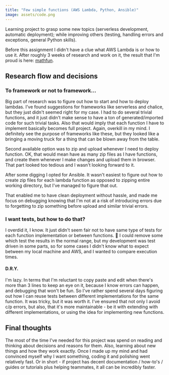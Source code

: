 ```yaml
---
title: "Few simple functions (AWS Lambda, Python, Ansible)"
image: assets/code.png
---
```

Learning project to grasp some new topics (serverless development, automatic deployment); while improving others (testing, handling errors and exceptions, general Python skills).

Before this assignment I didn't have a clue what AWS Lambda is or how to use it.
After roughly 3 weeks of research and work on it, the result that I'm proud is here: [mathfun](https://github.com/inesucrvenom/mathfun).

## Research flow and decisions
### To framework or not to framework...
Big part of research was to figure out how to start and how to deploy lambdas.
I've found suggestions for frameworks like serverless and chalice, but they just didn't seemed right for my case.
I had to do several trivial functions, and it just didn't make sense to have a ton of generated/imported code for such trivial tasks. Also that would imply that each function I have to implement basically becomes full project. Again, overkill in my mind. I definitely see the purpose of frameworks like these, but they looked like a bringing a moving truck for a thing that can be blown away from the table.

Second available option was to zip and upload whenever I need to deploy function. OK, that would mean have as many zip files as I have functions, and create them whenever I make changes and upload them in browser. That part looked too tedious and I wasn't looking forward to it.

After some digging I opted for Ansible. It wasn't easiest to figure out how to create zip files for each lambda function as opposed to zipping entire working directory, but I've managed to figure that out.

That enabled me to have clean deployment without hassle, and made me focus on debugging knowing that I'm not at a risk of introducing errors due to forgetting to zip something before upload and similar trivial errors.

### I want tests, but how to do that?
I overdid it, I know. It just didn't seem fair not to have same type of tests for each function implementation or between functions. :rofl:
I could remove some which test the results in the normal range, but my development was test driven in some parts, so for some cases I didn't know what to expect between my local machine and AWS, and I wanted to compare execution times.

#### D.R.Y.
I'm lazy. In terms that I'm reluctant to copy paste and edit when there's more than 3 lines to keep an eye on it, because I know errors can happen, and debugging that won't be fun.
So I've rather spend several days figuring out how I can reuse tests between different implementations for the same function. It was tricky, but it was worth it. I've ensured that not only I avoid c/p errors, but also, that it's more maintainable - be it with extending with different implementations, or using the idea for implementing new functions.

## Final thoughts
The most of the time I've needed for this project was spend on reading and thinking about decisions and reasons for them. Also, learning about new things and how they work exactly.
Once I made up my mind and had convinced myself why I want something, coding it and polishing went relatively fast.
Or in short - if project has decent documentation / how-to's / guides or tutorials plus helping teammates, it all can be incredibly faster.
